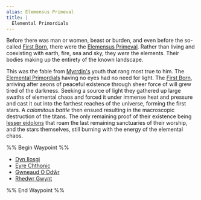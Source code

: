 ```yaml
---
alias: Elemensus Primeval
title: |
  Elemental Primordials
---
```


Before there was man or women, beast or burden, and even before the so-called [First Born](Deities/First%20Born.md), there were the [Elemensus Primeval](Deities/Elemental%20Primordials/Elemental%20Primordials.md). Rather than living and coexisting with earth, fire, sea and sky, they *were* the elements. Their bodies making up the entirety of the known landscape.

This was the fable from [Myrrdin's](People/Party/Myrrdin%20Chosaach.md) youth that rang most true to him. The [Elemental Primordials](Deities/Elemental%20Primordials/Elemental%20Primordials.md) having no eyes had no need for light. The [First Born](Deities/First%20Born.md), arriving after aeons of peaceful existence through sheer force of will grew tired of the darkness. Seeking a source of light they gathered up large swaths of elemental chaos and forced it under immense heat and pressure and cast it out into the farthest reaches of the universe, forming the first stars. A *calamitous battle* then ensued resulting in the macroscopic destruction of the titans. The only remaining proof of their existence being [lesser eidolons](Deities/Eidolons%20of%20The%20Forlorn%20Shiver.md) that roam the last remaining sanctuaries of their worship, and the stars themselves, still burning with the energy of the elemental chaos.

%% Begin Waypoint %%

* [Dyn Ilosgi](Deities/Elemental%20Primordials/Dyn%20Ilosgi.md)
* [Eyre Chthonic](Deities/Elemental%20Primordials/Eyre%20Chthonic.md)
* [Gwneaud O Ddŵr](Deities/Elemental%20Primordials/Gwneaud%20O%20Dd%C5%B5r.md)
* [Rhedwr Gwynt](Deities/Elemental%20Primordials/Rhedwr%20Gwynt.md)

%% End Waypoint %%
